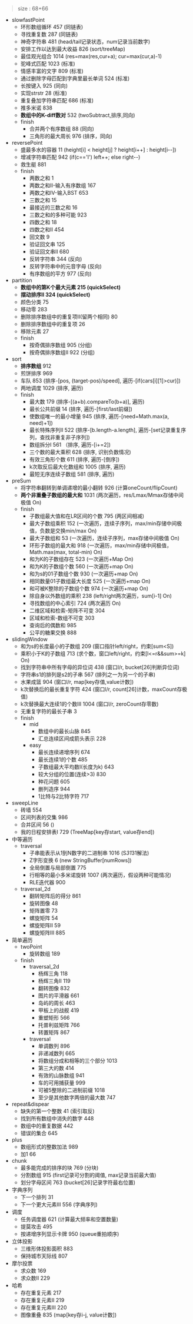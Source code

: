 > size : 68+66
* slowfastPoint
    - 环形数组循环  457  (同链表)
    - 寻找重复数  287  (同链表)
    - 神奇字符串  481  (head/tail记录状态，num记录当前数字)
    - 安排工作以达到最大收益  826  (sort/treeMap)
    - 最佳观光组合  1014  (res=max(res,cur+a); cur=max(cur,a)-1)
    - 驼峰式匹配  1023  (标准)
    - 情感丰富的文字  809  (标准)
    - 通过删除字母匹配到字典里最长单词  524  (标准)
    - 长按键入  925  (同向)
    - 实现strstr  28  (标准)
    - 重复叠加字符串匹配  686  (标准)
    - 推多米诺  838
    - **数组中的K-diff数对**  532  (twoSubtract,排序,同向)
    - finish
        + 合并两个有序数组  88  (同向)
        + 三角形的最大周长  976  (排序，同向)
* reversePoint
    - 盛最多水的容器  11  (height[i] < height[j] ? height[i++] : height[i--])
    - 增减字符串匹配  942  (if(c=='I') left++; else right--)
    - 救生艇  881
    - finish
        + 两数之和  1
        + 两数之和II-输入有序数组  167
        + 两数之和IV-输入BST  653
        + 三数之和  15
        + 最接近的三数之和  16
        + 三数之和的多种可能  923
        + 四数之和  18
        + 四数之和II  454
        + 回文数  9
        + 验证回文串  125
        + 验证回文串II  680
        + 反转字符串  344  (反向)
        + 反转字符串中的元音字母  (反向)
        + 有序数组的平方  977  (反向)
* partition
    - **数组中的第K个最大元素  215  (quickSelect)**
    - **摆动排序II  324  (quickSelect)**
    - 颜色分类  75
    - 移动零  283
    - 删除排序数组中的重复项II(留两个相同)  80
    - 删除排序数组中的重复项  26
    - 移除元素  27
    - finish
        + 按奇偶排序数组  905  (分组)
        + 按奇偶排序数组II  922  (分组)
* sort
    - **排序数组**  912
    - 煎饼排序  969
    - 车队  853  (排序-[pos, (target-pos)/speed], 遍历-[if(cars[i][1]>cur)])
    - 两地调度  1029  (排序, 遍历)
    - finish
        + 最大数  179  (排序-[(a+b).compareTo(b+a)], 遍历)
        + 最长公共前缀  14  (排序, 遍历-[first/last前缀])
        + 使数组唯一的最小增量  945  (排序, 遍历-[need=Math.max(a, need)+1])
        + 最长特殊序列II  522  (排序-[b.length-a.length], 遍历-[set记录重复序列，查找非重复非子序列])
        + 数组拆分I  561 （排序, 遍历-[i+=2])
        + 三个数的最大乘积  628  (排序, 识别负数情况)
        + 有效三角形个数  611  (排序, 遍历-[倒序])
        + k次取反后最大化数组和  1005  (排序, 遍历)
        + 最短无序连续子数组  581  (排序, 遍历)
* preSum
    - 将字符串翻转到单调递增的最小翻转  926  (计算oneCount/flipCount)
    - **两个非重叠子数组的最大和**  1031  (两次遍历，res/Lmax/Mmax存储中间极值 On)
    - finish
        + 子数组最大值和在LR区间的个数  795  (两区间相减)
        + 最大子数组乘积  152  (一次遍历，连续子序列，max/min存储中间极值，负数是交换min/max On)
        + 最大子数组和  53  (一次遍历，连续子序列，max存储中间极值 On)
        + 环形子数组的最大和  918 (一次遍历，max/min存储中间极值，Math.max(max, total-min) On)
        + 和为K的子数组存在  523  (一次遍历+Map On)
        + 和为K的子数组个数  560  (一次遍历+map On)
        + 和为s的01子数组个数  930  (一次遍历+map On)
        + 相同数量01子数组最大长度  525  (一次遍历+map On)
        + 和可被K整除的子数组个数  974  (一次遍历+map On)
        + 除自身以外数组的乘积  238  (left/right两次遍历，sum[i-1] On)
        + 寻找数组的中心索引  724  (两次遍历 On)
        + 二维区域和检索-矩阵不可变  304
        + 区域和检索-数组不可变  303
        + 查询后的偶数和  985
        + 公平的糖果交换  888
* slidingWindow
    - 和为s的长度最小的子数组  209  (窗口指针left/right，约束[sum<S])
    - 乘积小于K的子数组  713  (求个数，窗口left/right，约束[l<=r&&sum>=k] On)
    - 找到字符串中所有字母的异位词  438  (窗口l/r, bucket[26]判断异位词)
    - 字符串s1的排列是s2的子串  567  (排列之一为另一个的子串)
    - 水果成篮  904  (窗口l/r, map[key存值,value计数])
    - k次替换后的最长重复字符  424  (窗口l/r, count[26]计数，maxCount存极值)
    - k次替换最大连续1的个数III  1004  (窗口l/r, zeroCount存零数)
    - 无重复字符的最长子串  3  
    - finish
        + mid
            * 数组中的最长山脉  845
            * 汇总连续区间成箭头表示  228
        + easy
            * 最长连续递增序列  674
            * 最长连续1的个数  485
            * 子数组最大平均数I(长度为k)  643
            * 较大分组的位置(连续>3)  830
            * 种花问题  605
            * 删列造序  944
            * 1比特与2比特字符  717
* sweepLine
    - 砖墙  554
    - 区间列表的交集  986
    - 合并区间  56  ()
    - 我的日程安排表I  729  (TreeMap[key存start, value存end])
* 中等遍历
    - traversal
        + 子串能表示从1到N数字的二进制串  1016  (S*31*31解法)
        + Z字形变换  6  (new StringBuffer[numRows])
        + 全局倒置与局部倒置  775
        + 行相等的最小多米诺旋转  1007  (两次遍历，假设两种可能情况)
        + RLE迭代器  900
    - traversal_2d
        + 翻转矩阵后的得分  861
        + 旋转图像  48
        + 矩阵置零  73
        + 螺旋矩阵  54
        + 螺旋矩阵II  59
        + 螺旋矩阵III  885
* 简单遍历
    - twoPoint
        + 旋转数组  189
    - finish
        + traversal_2d
            * 杨辉三角  118
            * 杨辉三角II  119
            * 翻转图像  832
            * 图片的平滑器  661
            * 岛屿的周长  463
            * 甲板上的战舰  419
            * 重塑矩形  566
            * 托普利兹矩阵  766
            * 转置矩阵  867
        + traversal
            * 单调数列  896
            * 非递减数列  665
            * 将数组分成和相等的三个部分  1013
            * 第三大的数  414
            * 有效的山脉数组  941
            * 车的可用捕获量  999
            * 可被5整除的二进制前缀  1018
            * 至少是其他数字两倍的最大数  747
* repeat&dispear
    - 缺失的第一个整数  41  (索引取反)
    - 找到所有数组中消失的数字  448
    - 数组中的重复数据  442
    - 错误的集合  645
* plus
    - 数组形式的整数加法  989
    - 加1  66
* chunk
    - 最多能完成的排序的块  769  (分块)
    - 分割数组  915  (first记录可分割的阈值, max记录当前最大值)
    - 划分字母区间  763  (bucket[26]记录字符最右位置)
* 字典序列
    - 下一个排列  31
    - 下一个更大元素III  556  (字典序列)
* 调度
    - 任务调度器  621  (计算最大频率和空置数量)
    - 提莫攻击  495
    - 按递增序列显示卡牌  950  (queue重拍顺序)
* 立体投影
    - 三维形体投影面积  883
    - 保持城市天际线  807
* 摩尔投票
    - 求众数  169
    - 求众数II  229
* 哈希
    - 存在重复元素  217
    - 存在重复元素II  219
    - 存在重复元素III  220
    - 图像重叠  835  (map[key存i-j, value计数])